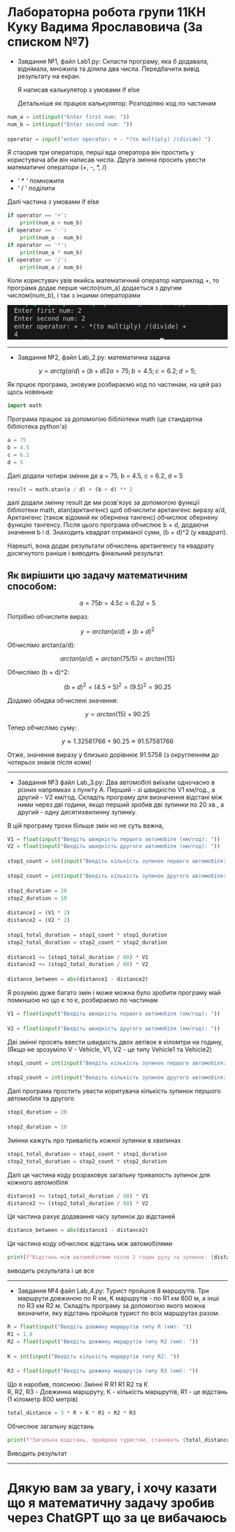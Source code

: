 # Лабораторна робота групи 11КН Куку Вадимa Ярославовичa (За списком №7)

* Завдання №1, файл Lab1.py: Скласти програму, яка б додавала, віднімала, множила та ділила два числа. Передбачити вивід результату на екран.

  Я написав калькулятор з умовами if else 

  Детальніше як працює калькулятор:
  Розподіляю код по частинам

```python
num_a = int(input("Enter first num: ")) 
num_b = int(input("Enter second num: "))

operator = input("enter operator: + - *(to multiply) /(divide) ")
```

Я стаорив три оператора, перші вда оператора він простить у користувача аби він написав числа. Друга змінна просить увести математичні оператори (+, -, *, /)

+ ' * ' помножити
+ ' / ' поділити

Далі частина з умовами if else

```python
if operator == '+':
    print(num_a + num_b)
if operator == '-':
    print(num_a - num_b)
if operator == '*':
    print(num_a * num_b)
if operator == '/':
    print(num_a / num_b)
```

Коли користувач увів якийсь математичний оператор наприклад +, то програма додає перше число(num_a) додається з другим числом(num_b), і так з іншими операторами

![](images/Screenshot%20from%202023-09-20%2010-36-47.png)

---

* Завдання №2, файл Lab_2.py: математична задача

$$
у = arctg(a/d) + (b + d)2 a=75; b=4.5; c=6.2; d=5;
$$

Як прцює програма, зновуже розбираємо код по частинам, на цей раз щось новеньке

```python
import math
```

Програма працює за допомогою бібліотеки math (це стандартна бібліотека python'а)

```python
a = 75
b = 4.5
c = 6.2
d = 5
```

Далі додали чотири змінни де а = 75, b = 4.5, c = 6.2, d = 5

```python
result = math.atan(a / d) + (b + d) ** 2
```

далі додали змінну result де ми розв'язує за допомогою функції бібліотеки math, atan(арктангенс) щоб обчислити арктангенс виразу a/d, Арктангенс (також відомий як обернена тангенс) обчислює обернену функцію тангенсу. Після цього програма обчислює b + d, додаючи значення b і d. Знаходить квадрат отриманої суми, (b + d)^2 (у квадраті).

Нарешті, вона додає результати обчислень арктангенсу та квадрату досягнутого раніше і виводить фінальний результат.

## Як вирішити цю задачу математичним способом: 

$$
a = 75
b = 4.5
c = 6.2
d = 5
$$

Потрібно обчислити вираз:

$$
у = arctan(a/d) + (b + d)^2
$$

Обчислімо arctan(a/d):

$$
arctan(a/d) = arctan(75/5) = arctan(15)
$$

Обчислімо (b + d)^2:

$$
(b + d)^2 = (4.5 + 5)^2 = (9.5)^2 = 90.25
$$

Додамо обидва обчислені значення:

$$
у = arctan(15) + 90.25
$$

Тепер обчислімо суму:

$$
у ≈ 1.32581766 + 90.25 ≈ 91.57581766
$$

Отже, значення виразу у близько дорівнює 91.5758 (з округленням до чотирьох знаків після коми)

---
* Завдання №3 файл Lab_3.py: 
  Два автомобілі виїхали одночасно в різних напрямках з пункту А. Перший - зі швидкістю V1 км/год., а другий - V2 км/год. Складіть програму для визначення відстані між ними через дві години, якщо перший зробив дві зупинки по 20 хв., а другий - одну десятихвилинну зупинку.

В цій програму трохи більше змін но не суть важна,

```python
V1 = float(input("Введіть швидкість першого автомобіля (км/год): "))
V2 = float(input("Введіть швидкість другого автомобіля (км/год): "))

stop1_count = int(input("Введіть кількість зупинок першого автомобіля: "))

stop2_count = int(input("Введіть кількість зупинок другого автомобіля: "))

stop1_duration = 20
stop2_duration = 10

distance1 = (V1 * 2)
distance2 = (V2 * 2)

stop1_total_duration = stop1_count * stop1_duration
stop2_total_duration = stop2_count * stop2_duration

distance1 += (stop1_total_duration / 60) * V1
distance2 += (stop2_total_duration / 60) * V2

distance_between = abs(distance1 - distance2)
```

Я розумію дуже багато змін і може можна було зробити програму май помкншою но що є то є, розбираємо по частинам

```python
V1 = float(input("Введіть швидкість першого автомобіля (км/год): "))

V2 = float(input("Введіть швидкість другого автомобіля (км/год): "))
```
Дві змінні просять ввести швидкість двох автівок в кіломтри на годину, (Якщо не зрозуміло V - Vehicle, V1, V2 - це типу Vehicle1 та Vehicle2) 

```python
stop1_count = int(input("Введіть кількість зупинок першого автомобіля: "))

stop2_count = int(input("Введіть кількість зупинок другого автомобіля: "))
```

Далі програма простить увасти коритувача кількість зупинок першого автомобіля та другого

```python
stop1_duration = 20

stop2_duration = 10
```
Змінни кажуть про тривалість кожної зупинки в хвилинах

```python 
stop1_total_duration = stop1_count * stop1_duration
stop2_total_duration = stop2_count * stop2_duration
```
Далі ця частина коду розраховує загальну тривалость зупинок для кожного автомобіля

```python
distance1 += (stop1_total_duration / 60) * V1
distance2 += (stop2_total_duration / 60) * V2
```

Ця частина рахує додавання часу зупинок до відстаней

```python
distance_between = abs(distance1 - distance2)
```
Ця частина коду обчислює відстань між автомобілями

```python
print(f"Відстань між автомобілями після 2 годин руху та зупинок: {distance_between} км")
```
виводить результата і це все

---
* Завдання №4 файл Lab_4.py: Турист пройшов 8 маршрутів. Три маршрути довжиною по R км, K маршрутів - по R1 км 800 м, а інші по R3 км R2 м. Складіть програму за допомогою якого можна визначити, яку відстань пройшов турист по всіх маршрутах разом. 

```python
R = float(input("Введіть довжину маршрутів типу R (км): "))
R1 = 1.8
R2 = float(input("Введіть довжину маршрутів типу R2 (км): "))

K = int(input("Введіть кількість маршрутів типу R2: "))

R3 = float(input("Введіть довжину маршрутів типу R3 (км): "))
```

Що я наробив, пояснюю: Змінні R R1 R1 R2 та К <br> R, R2, R3 - Довжинна маршруту, К - кількість маршрутів, R1 - це відстань (1 кілометр 800 метрів)


```python
total_distance = 3 * R + K * R1 + R2 * R3
```
Обчислює загальну відстань

```python
print(f"Загальна відстань, пройдена туристом, становить {total_distance} км")
```
Виводить результат

---
# Дякую вам за увагу, і хочу казати що я математичну задачу зробив через ChatGPT що за це вибачаюсь
